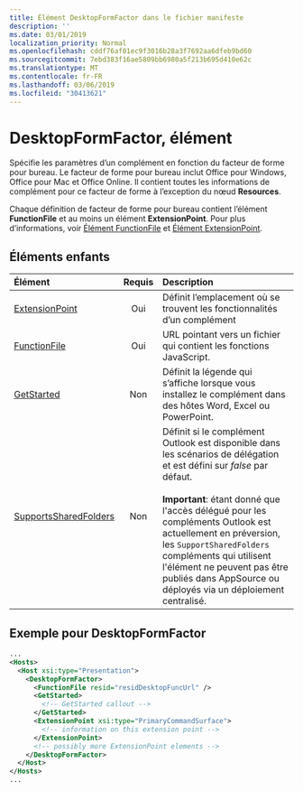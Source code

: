 ```yaml
---
title: Élément DesktopFormFactor dans le fichier manifeste
description: ''
ms.date: 03/01/2019
localization_priority: Normal
ms.openlocfilehash: cddf76af01ec9f3016b28a3f7692aa6dfeb9bd60
ms.sourcegitcommit: 7ebd383f16ae5809bb6980a5f213b695d410e62c
ms.translationtype: MT
ms.contentlocale: fr-FR
ms.lasthandoff: 03/06/2019
ms.locfileid: "30413621"
---
```

# <a name="desktopformfactor-element"></a>DesktopFormFactor, élément

Spécifie les paramètres d’un complément en fonction du facteur de forme pour bureau. Le facteur de forme pour bureau inclut Office pour Windows, Office pour Mac et Office Online. Il contient toutes les informations de complément pour ce facteur de forme à l’exception du nœud **Resources**.

Chaque définition de facteur de forme pour bureau contient l’élément **FunctionFile** et au moins un élément **ExtensionPoint**. Pour plus d’informations, voir [Élément FunctionFile](functionfile.md) et [Élément ExtensionPoint](extensionpoint.md).

## <a name="child-elements"></a>Éléments enfants

| Élément                               | Requis | Description  |
|:--------------------------------------|:--------:|:-------------|
| [ExtensionPoint](extensionpoint.md)   | Oui      | Définit l’emplacement où se trouvent les fonctionnalités d’un complément |
| [FunctionFile](functionfile.md)       | Oui      | URL pointant vers un fichier qui contient les fonctions JavaScript.|
| [GetStarted](getstarted.md)           | Non       | Définit la légende qui s’affiche lorsque vous installez le complément dans des hôtes Word, Excel ou PowerPoint. |
| [SupportsSharedFolders](supportssharedfolders.md) | Non | Définit si le complément Outlook est disponible dans les scénarios de délégation et est défini sur *false* par défaut.<br><br>**Important**: étant donné que l'accès délégué pour les compléments Outlook est actuellement en préversion, les `SupportSharedFolders` compléments qui utilisent l'élément ne peuvent pas être publiés dans AppSource ou déployés via un déploiement centralisé. |

## <a name="desktopformfactor-example"></a>Exemple pour DesktopFormFactor

```xml
...
<Hosts>
  <Host xsi:type="Presentation">
    <DesktopFormFactor>
      <FunctionFile resid="residDesktopFuncUrl" />
      <GetStarted>
        <!-- GetStarted callout -->
      </GetStarted>
      <ExtensionPoint xsi:type="PrimaryCommandSurface">
        <!-- information on this extension point -->
      </ExtensionPoint>
      <!-- possibly more ExtensionPoint elements -->
    </DesktopFormFactor>
  </Host>
</Hosts>
...
```

